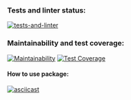 ### Tests and linter status:
[![tests-and-linter](https://github.com/Bobronaud/frontend-project-46/actions/workflows/tests-and-linter.yml/badge.svg)](https://github.com/Bobronaud/frontend-project-46/actions/workflows/tests-and-linter.yml)
### Maintainability and test coverage:
[![Maintainability](https://api.codeclimate.com/v1/badges/c070aea8963d28ad8455/maintainability)](https://codeclimate.com/github/Bobronaud/frontend-project-46/maintainability)
[![Test Coverage](https://api.codeclimate.com/v1/badges/c070aea8963d28ad8455/test_coverage)](https://codeclimate.com/github/Bobronaud/frontend-project-46/test_coverage)

#### How to use package:
[![asciicast](https://asciinema.org/a/de8jy5nbsKswJP7UFjB329j6U.svg)](https://asciinema.org/a/de8jy5nbsKswJP7UFjB329j6U)
